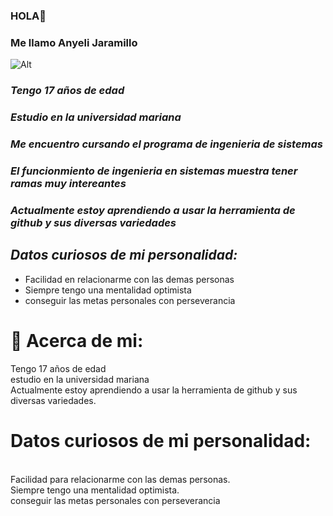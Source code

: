 ### HOLA👋
### Me llamo  __Anyeli Jaramillo__ 
![Alt](https://static.vecteezy.com/system/resources/previews/011/675/372/original/female-avatar-images-png.png)
### _Tengo 17 años de edad_
### _Estudio en la universidad mariana_
### _Me encuentro cursando el programa de ingenieria de sistemas_
### *_El funcionmiento de ingenieria en sistemas muestra tener ramas muy intereantes_* 
### _Actualmente estoy aprendiendo a usar la herramienta de github y sus diversas variedades_
## *_Datos curiosos de mi personalidad:_*
* Facilidad en relacionarme con las demas personas
* Siempre tengo una mentalidad optimista
* conseguir las metas personales con perseverancia
###  

# 💫 Acerca de mi:
Tengo 17 años de edad<br>estudio en la universidad mariana<br>Actualmente estoy aprendiendo a usar la herramienta de github y sus diversas variedades.<br>
# Datos curiosos de mi personalidad:
<br>Facilidad para relacionarme con las demas personas.<br>Siempre tengo una mentalidad optimista.<br>conseguir las metas personales con perseverancia




<!-- Proudly created with GPRM ( https://gprm.itsvg.in ) -->

<!--
**AnyeliJaramillo/AnyeliJaramillo** is a ✨ _special_ ✨ repository because its `README.md` (this file) appears on your GitHub profile.

Here are some ideas to get you started:

- 🔭 I’m currently working on ...
- 🌱 I’m currently learning ...
- 👯 I’m looking to collaborate on ...
- 🤔 I’m looking for help with ...
- 💬 Ask me about ...
- 📫 How to reach me: ...
- 😄 Pronouns: ...
- ⚡ Fun fact: ...
-->
